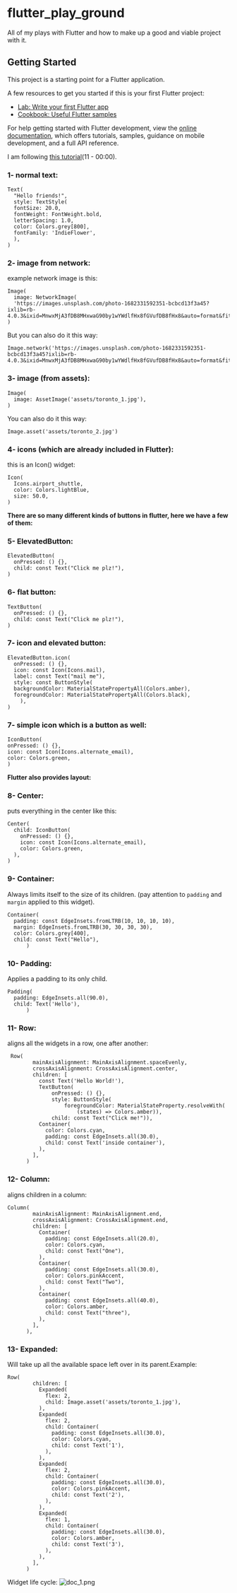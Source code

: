 # flutter_play_ground

All of my plays with Flutter and how to make up a good and viable project with it.

## Getting Started

This project is a starting point for a Flutter application.

A few resources to get you started if this is your first Flutter project:

- [Lab: Write your first Flutter app](https://docs.flutter.dev/get-started/codelab)
- [Cookbook: Useful Flutter samples](https://docs.flutter.dev/cookbook)

For help getting started with Flutter development, view the
[online documentation](https://docs.flutter.dev/), which offers tutorials,
samples, guidance on mobile development, and a full API reference.

I am following [this tutorial](https://www.youtube.com/playlist?list=PL4cUxeGkcC9jLYyp2Aoh6hcWuxFDX6PBJ)(11 - 00:00).

### 1- normal text:

```
Text(
  "Hello friends!",
  style: TextStyle(
  fontSize: 20.0,
  fontWeight: FontWeight.bold,
  letterSpacing: 1.0,
  color: Colors.grey[800],
  fontFamily: 'IndieFlower',
  ),
)
```

### 2- image from network:

example network image is this:<br/>

```
Image(
  image: NetworkImage(
  'https://images.unsplash.com/photo-1682331592351-bcbcd13f3a45?ixlib=rb-4.0.3&ixid=MnwxMjA3fDB8MHxwaG90by1wYWdlfHx8fGVufDB8fHx8&auto=format&fit=crop&w=687&q=80'),
)
```

But you can also do it this way:

```
Image.network('https://images.unsplash.com/photo-1682331592351-bcbcd13f3a45?ixlib=rb-4.0.3&ixid=MnwxMjA3fDB8MHxwaG90by1wYWdlfHx8fGVufDB8fHx8&auto=format&fit=crop&w=687&q=80')
```

### 3- image (from assets):

```
Image(
  image: AssetImage('assets/toronto_1.jpg'),
)
```

You can also do it this way:

```
Image.asset('assets/toronto_2.jpg')
```

### 4- icons (which are already included in Flutter):

this is an Icon() widget:

```
Icon(
  Icons.airport_shuttle,
  color: Colors.lightBlue,
  size: 50.0,
)
```

<strong>There are so many different kinds of buttons in flutter, here we have a few of them:</strong>

### 5- ElevatedButton:

```
ElevatedButton(
  onPressed: () {},
  child: const Text("Click me plz!"),
)
```

### 6- flat button:

```
TextButton(
  onPressed: () {},
  child: const Text("Click me plz!"),
)
```

### 7- icon and elevated button:

```
ElevatedButton.icon(
  onPressed: () {},
  icon: const Icon(Icons.mail),
  label: const Text("mail me"),
  style: const ButtonStyle(
  backgroundColor: MaterialStatePropertyAll(Colors.amber),
  foregroundColor: MaterialStatePropertyAll(Colors.black),
    ),
)
```

### 7- simple icon which is a button as well:

```
IconButton(
onPressed: () {},
icon: const Icon(Icons.alternate_email),
color: Colors.green,
)
```


<strong>Flutter also provides layout:</strong>

### 8- Center:

puts everything in the center like this:

```
Center(
  child: IconButton(
    onPressed: () {},
    icon: const Icon(Icons.alternate_email),
    color: Colors.green,
  ),
)
```

### 9- Container:

Always limits itself to the size of its children.
(pay attention to `padding` and `margin` applied to this widget).
```
Container(
  padding: const EdgeInsets.fromLTRB(10, 10, 10, 10),
  margin: EdgeInsets.fromLTRB(30, 30, 30, 30),
  color: Colors.grey[400],
  child: const Text("Hello"),
      )
```

### 10- Padding:

Applies a padding to its only child.

```
Padding(
  padding: EdgeInsets.all(90.0),
  child: Text('Hello'),
      )
```

### 11- Row:

aligns all the widgets in a row, one after another:

```
 Row(
        mainAxisAlignment: MainAxisAlignment.spaceEvenly,
        crossAxisAlignment: CrossAxisAlignment.center,
        children: [
          const Text('Hello World!'),
          TextButton(
              onPressed: () {},
              style: ButtonStyle(
                  foregroundColor: MaterialStateProperty.resolveWith(
                      (states) => Colors.amber)),
              child: const Text("Click me!")),
          Container(
            color: Colors.cyan,
            padding: const EdgeInsets.all(30.0),
            child: const Text('inside container'),
          ),
        ],
      )
```

### 12- Column:

aligns children in a column:

```
Column(
        mainAxisAlignment: MainAxisAlignment.end,
        crossAxisAlignment: CrossAxisAlignment.end,
        children: [
          Container(
            padding: const EdgeInsets.all(20.0),
            color: Colors.cyan,
            child: const Text("One"),
          ),
          Container(
            padding: const EdgeInsets.all(30.0),
            color: Colors.pinkAccent,
            child: const Text("Two"),
          ),
          Container(
            padding: const EdgeInsets.all(40.0),
            color: Colors.amber,
            child: const Text("three"),
          ),
        ],
      ),
```

### 13- Expanded:

Will take up all the available space left over in its parent.Example:

```
Row(
        children: [
          Expanded(
            flex: 2,
            child: Image.asset('assets/toronto_1.jpg'),
          ),
          Expanded(
            flex: 2,
            child: Container(
              padding: const EdgeInsets.all(30.0),
              color: Colors.cyan,
              child: const Text('1'),
            ),
          ),
          Expanded(
            flex: 2,
            child: Container(
              padding: const EdgeInsets.all(30.0),
              color: Colors.pinkAccent,
              child: const Text('2'),
            ),
          ),
          Expanded(
            flex: 1,
            child: Container(
              padding: const EdgeInsets.all(30.0),
              color: Colors.amber,
              child: const Text('3'),
            ),
          ),
        ],
      )
```

Widget life cycle:
![doc_1.png](docs%2Fdoc_1.png)
